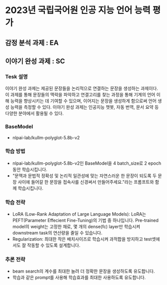 # 2023년 국립국어원 인공 지능 언어 능력 평가


## 감정 분석 과제 : EA


## 이야기 완성 과제 : SC

### Tesk 설명
이야기 완성 과제는 제공된 문장들을 논리적으로 연결하는 문장을 생성하는 과제이다. 이 과제를 통해 문장들의 맥락을 파악하고 연결고리를 찾는 과정을 통해 기계의 언어 이해 능력을 향상시키는 데 기여할 수 있으며, 이어지는 문장을 생성하게 함으로써 언어 생성 능력을 측정할 수 있다. 이야기 완성 과제는 인공지능 챗봇, 자동 번역, 문서 요약 등 다양한 분야에서 활용될 수 있다.

### BaseModel
- nlpai-lab/kullm-polyglot-5.8b-v2

### 학습 방법
- nlpai-lab/kullm-polyglot-5.8b-v2인 BaseModel을 4 batch_size로 2 epoch 동안 학습시킵니다.
- "문맥과 문법적 정확성 및 논리적 일관성에 맞는 자연스러운 한 문장이 되도록 두 문장 사이에 들어갈 한 문장을 접속사를 신경써서 만들어주세요."라는 프롬프트와 함께 학습시킵니다.

### 학습 전략
- LoRA (Low-Rank Adaptation of Large Language Models): LoRA는 PEFT(Parameter Effecient Fine-Tuning)의 기법 중 하나입니다. Pre-trained model의 weight는 고정한 채로, 몇 개의 dense(fc) layer만 학습시켜 downstream task의 연산량을 줄일 수 있습니다.
- Regularization: 최대한 작은 배치사이즈로 학습시켜 과적합을 방지하고 test셋에서도 잘 작동할 수 있도록 설계합니다.

### 추론 전략
- beam search의 계수를 최대한 늘려 더 정확한 문장을 생성하도록 유도합니다.
- 학습과 같은 prompt를 사용해 학습효과를 최대한 사용하도록 유도합니다.

